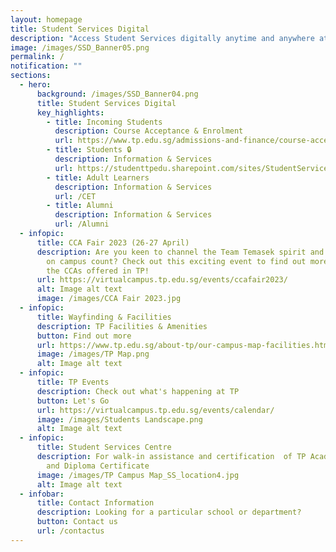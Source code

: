 ```yaml
---
layout: homepage
title: Student Services Digital
description: "Access Student Services digitally anytime and anywhere at your fingertips! "
image: /images/SSD_Banner05.png
permalink: /
notification: ""
sections:
  - hero:
      background: /images/SSD_Banner04.png
      title: Student Services Digital
      key_highlights:
        - title: Incoming Students
          description: Course Acceptance & Enrolment
          url: https://www.tp.edu.sg/admissions-and-finance/course-acceptance-enrolment.html
        - title: Students 🔒
          description: Information & Services
          url: https://studenttpedu.sharepoint.com/sites/StudentServicesDigital
        - title: Adult Learners
          description: Information & Services
          url: /CET
        - title: Alumni
          description: Information & Services
          url: /Alumni
  - infopic:
      title: CCA Fair 2023 (26-27 April)
      description: Are you keen to channel the Team Temasek spirit and make your days
        on campus count? Check out this exciting event to find out more about
        the CCAs offered in TP!
      url: https://virtualcampus.tp.edu.sg/events/ccafair2023/
      alt: Image alt text
      image: /images/CCA Fair 2023.jpg
  - infopic:
      title: Wayfinding & Facilities
      description: TP Facilities & Amenities
      button: Find out more
      url: https://www.tp.edu.sg/about-tp/our-campus-map-facilities.html
      image: /images/TP Map.png
      alt: Image alt text
  - infopic:
      title: TP Events
      description: Check out what's happening at TP
      button: Let's Go
      url: https://virtualcampus.tp.edu.sg/events/calendar/
      image: /images/Students Landscape.png
      alt: Image alt text
  - infopic:
      title: Student Services Centre
      description: For walk-in assistance and certification  of TP Academic Results
        and Diploma Certificate
      image: /images/TP Campus Map_SS_location4.jpg
      alt: Image alt text
  - infobar:
      title: Contact Information
      description: Looking for a particular school or department?
      button: Contact us
      url: /contactus
---
```

